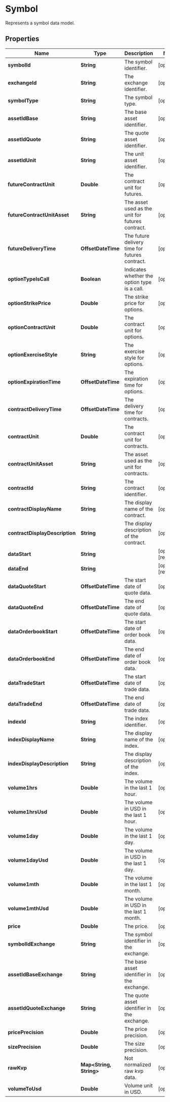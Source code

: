 

# Symbol

Represents a symbol data model.

## Properties

Name | Type | Description | Notes
------------ | ------------- | ------------- | -------------
**symbolId** | **String** | The symbol identifier. |  [optional]
**exchangeId** | **String** | The exchange identifier. |  [optional]
**symbolType** | **String** | The symbol type. |  [optional]
**assetIdBase** | **String** | The base asset identifier. |  [optional]
**assetIdQuote** | **String** | The quote asset identifier. |  [optional]
**assetIdUnit** | **String** | The unit asset identifier. |  [optional]
**futureContractUnit** | **Double** | The contract unit for futures. |  [optional]
**futureContractUnitAsset** | **String** | The asset used as the unit for futures contract. |  [optional]
**futureDeliveryTime** | **OffsetDateTime** | The future delivery time for futures contract. |  [optional]
**optionTypeIsCall** | **Boolean** | Indicates whether the option type is a call. |  [optional]
**optionStrikePrice** | **Double** | The strike price for options. |  [optional]
**optionContractUnit** | **Double** | The contract unit for options. |  [optional]
**optionExerciseStyle** | **String** | The exercise style for options. |  [optional]
**optionExpirationTime** | **OffsetDateTime** | The expiration time for options. |  [optional]
**contractDeliveryTime** | **OffsetDateTime** | The delivery time for contracts. |  [optional]
**contractUnit** | **Double** | The contract unit for contracts. |  [optional]
**contractUnitAsset** | **String** | The asset used as the unit for contracts. |  [optional]
**contractId** | **String** | The contract identifier. |  [optional]
**contractDisplayName** | **String** | The display name of the contract. |  [optional]
**contractDisplayDescription** | **String** | The display description of the contract. |  [optional]
**dataStart** | **String** |  |  [optional] [readonly]
**dataEnd** | **String** |  |  [optional] [readonly]
**dataQuoteStart** | **OffsetDateTime** | The start date of quote data. |  [optional]
**dataQuoteEnd** | **OffsetDateTime** | The end date of quote data. |  [optional]
**dataOrderbookStart** | **OffsetDateTime** | The start date of order book data. |  [optional]
**dataOrderbookEnd** | **OffsetDateTime** | The end date of order book data. |  [optional]
**dataTradeStart** | **OffsetDateTime** | The start date of trade data. |  [optional]
**dataTradeEnd** | **OffsetDateTime** | The end date of trade data. |  [optional]
**indexId** | **String** | The index identifier. |  [optional]
**indexDisplayName** | **String** | The display name of the index. |  [optional]
**indexDisplayDescription** | **String** | The display description of the index. |  [optional]
**volume1hrs** | **Double** | The volume in the last 1 hour. |  [optional]
**volume1hrsUsd** | **Double** | The volume in USD in the last 1 hour. |  [optional]
**volume1day** | **Double** | The volume in the last 1 day. |  [optional]
**volume1dayUsd** | **Double** | The volume in USD in the last 1 day. |  [optional]
**volume1mth** | **Double** | The volume in the last 1 month. |  [optional]
**volume1mthUsd** | **Double** | The volume in USD in the last 1 month. |  [optional]
**price** | **Double** | The price. |  [optional]
**symbolIdExchange** | **String** | The symbol identifier in the exchange. |  [optional]
**assetIdBaseExchange** | **String** | The base asset identifier in the exchange. |  [optional]
**assetIdQuoteExchange** | **String** | The quote asset identifier in the exchange. |  [optional]
**pricePrecision** | **Double** | The price precision. |  [optional]
**sizePrecision** | **Double** | The size precision. |  [optional]
**rawKvp** | **Map&lt;String, String&gt;** | Not normalized raw kvp data. |  [optional]
**volumeToUsd** | **Double** | Volume unit in USD. |  [optional]



